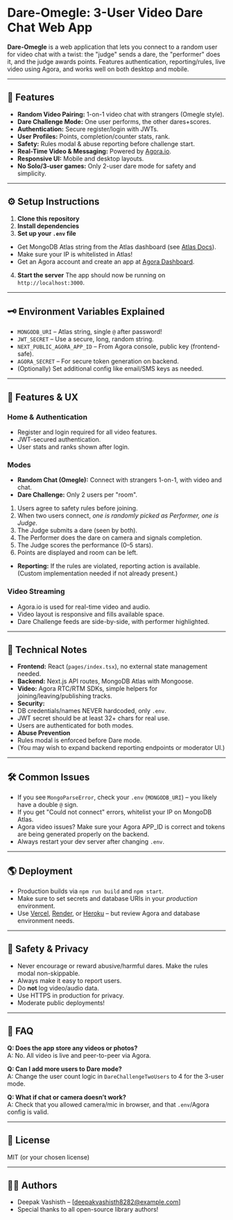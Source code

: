 # Dare-Omegle: 3-User Video Dare Chat Web App

**Dare-Omegle** is a web application that lets you connect to a random user for video chat with a twist: the "judge" sends a dare, the "performer" does it, and the judge awards points. Features authentication, reporting/rules, live video using Agora, and works well on both desktop and mobile.

---

## 🚀 Features

- **Random Video Pairing:** 1-on-1 video chat with strangers (Omegle style).
- **Dare Challenge Mode:** One user performs, the other dares+scores.
- **Authentication:** Secure register/login with JWTs.
- **User Profiles:** Points, completion/counter stats, rank.
- **Safety:** Rules modal & abuse reporting before challenge start.
- **Real-Time Video & Messaging:** Powered by [Agora.io](https://www.agora.io/).
- **Responsive UI:** Mobile and desktop layouts.
- **No Solo/3-user games:** Only 2-user dare mode for safety and simplicity.

---

## ⚙️ Setup Instructions

1. **Clone this repository**
2. **Install dependencies**
3. **Set up your `.env` file**

- Get MongoDB Atlas string from the Atlas dashboard (see [Atlas Docs](https://www.mongodb.com/docs/atlas/)).
- Make sure your IP is whitelisted in Atlas!
- Get an Agora account and create an app at [Agora Dashboard](https://console.agora.io/).

4. **Start the server**
The app should now be running on `http://localhost:3000`.

---

## 🗝️ Environment Variables Explained

- `MONGODB_URI` – Atlas string, single `@` after password!
- `JWT_SECRET` – Use a secure, long, random string.
- `NEXT_PUBLIC_AGORA_APP_ID` – From Agora console, public key (frontend-safe).
- `AGORA_SECRET` – For secure token generation on backend.
- (Optionally) Set additional config like email/SMS keys as needed.

---

## 🤳 Features & UX

### Home & Authentication
- Register and login required for all video features.
- JWT-secured authentication.
- User stats and ranks shown after login.

### Modes
- **Random Chat (Omegle):** Connect with strangers 1-on-1, with video and chat. 
- **Dare Challenge:** Only 2 users per "room".
 1. Users agree to safety rules before joining.
 2. When two users connect, *one is randomly picked as Performer, one is Judge*.
 3. The Judge submits a dare (seen by both).
 4. The Performer does the dare on camera and signals completion.
 5. The Judge scores the performance (0–5 stars).
 6. Points are displayed and room can be left.
- **Reporting:** If the rules are violated, reporting action is available. (Custom implementation needed if not already present.)

### Video Streaming
- Agora.io is used for real-time video and audio.
- Video layout is responsive and fills available space.
- Dare Challenge feeds are side-by-side, with performer highlighted.

---

## 📝 Technical Notes

- **Frontend:** React (`pages/index.tsx`), no external state management needed.
- **Backend:** Next.js API routes, MongoDB Atlas with Mongoose.
- **Video:** Agora RTC/RTM SDKs, simple helpers for joining/leaving/publishing tracks.
- **Security:** 
- DB credentials/names NEVER hardcoded, only `.env`.
- JWT secret should be at least 32+ chars for real use.
- Users are authenticated for both modes.
- **Abuse Prevention**
- Rules modal is enforced before Dare mode.
- (You may wish to expand backend reporting endpoints or moderator UI.)

---

## 🛠️ Common Issues

- If you see `MongoParseError`, check your `.env` (`MONGODB_URI`) – you likely have a double `@` sign.
- If you get "Could not connect" errors, whitelist your IP on MongoDB Atlas.
- Agora video issues? Make sure your Agora APP_ID is correct and tokens are being generated properly on the backend.
- Always restart your dev server after changing `.env`.

---

## 🌎 Deployment

- Production builds via `npm run build` and `npm start`.
- Make sure to set secrets and database URIs in your *production* environment.
- Use [Vercel](https://vercel.com), [Render](https://render.com), or [Heroku](https://heroku.com) – but review Agora and database environment needs.

---

## 👮 Safety & Privacy

- Never encourage or reward abusive/harmful dares. Make the rules modal non-skippable.
- Always make it easy to report users.
- Do **not** log video/audio data.
- Use HTTPS in production for privacy.
- Moderate public deployments!

---

## 🙋 FAQ

**Q: Does the app store any videos or photos?**  
A: No. All video is live and peer-to-peer via Agora.

**Q: Can I add more users to Dare mode?**  
A: Change the user count logic in `DareChallengeTwoUsers` to 4 for the 3-user mode.

**Q: What if chat or camera doesn’t work?**  
A: Check that you allowed camera/mic in browser, and that `.env`/Agora config is valid.

---

## 📄 License

MIT (or your chosen license)

---

## 👨‍💻 Authors

- Deepak Vashisth – [deepakvashisth8282@example.com]
- Special thanks to all open-source library authors!


